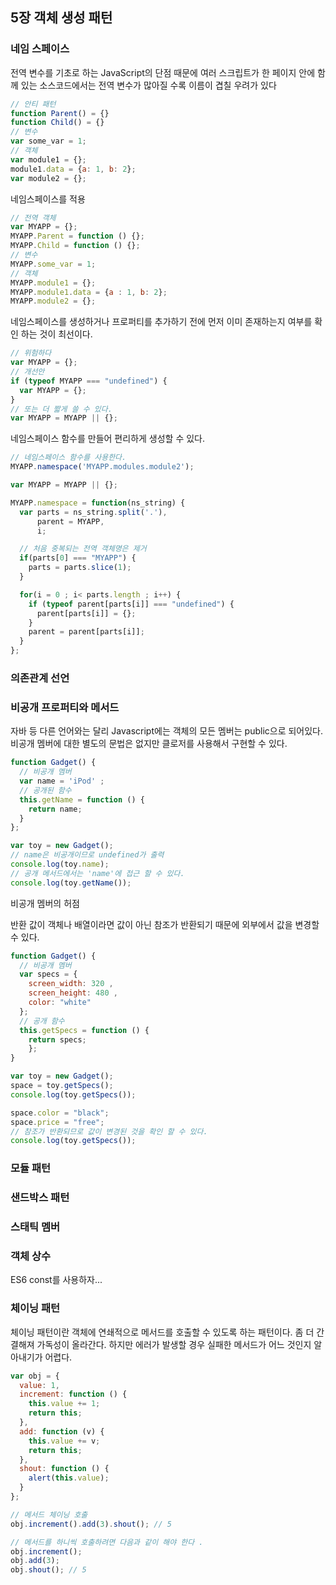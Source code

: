 5장 객체 생성 패턴
------------------

### 네임 스페이스

전역 변수를 기초로 하는 JavaScript의 단점 때문에 여러 스크립트가 한 페이지 안에 함께 있는 소스코드에서는 전역 변수가 많아질 수록 이름이 겹칠 우려가 있다

```javascript
// 안티 패턴
function Parent() = {}
function Child() = {}
// 변수
var some_var = 1;
// 객체
var module1 = {};
module1.data = {a: 1, b: 2};
var module2 = {};
```

네임스페이스를 적용

```javascript
// 전역 객체
var MYAPP = {};
MYAPP.Parent = function () {};
MYAPP.Child = function () {};
// 변수
MYAPP.some_var = 1;
// 객체
MYAPP.module1 = {};
MYAPP.module1.data = {a : 1, b: 2};
MYAPP.module2 = {};
```

네임스페이스를 생성하거나 프로퍼티를 추가하기 전에 먼저 이미 존재하는지 여부를 확인 하는 것이 최선이다.

```javascript
// 위험하다
var MYAPP = {};
// 개선안
if (typeof MYAPP === "undefined") {
  var MYAPP = {};
}
// 또는 더 짧게 쓸 수 있다.
var MYAPP = MYAPP || {};
```

네임스페이스 함수를 만들어 편리하게 생성할 수 있다.

```javascript
// 네임스페이스 함수를 사용한다.
MYAPP.namespace('MYAPP.modules.module2');

var MYAPP = MYAPP || {};

MYAPP.namespace = function(ns_string) {
  var parts = ns_string.split('.'),
      parent = MYAPP,
      i;

  // 처음 중복되는 전역 객체명은 제거
  if(parts[0] === "MYAPP") {
    parts = parts.slice(1);
  }

  for(i = 0 ; i< parts.length ; i++) {
    if (typeof parent[parts[i]] === "undefined") {
      parent[parts[i]] = {};
    }
    parent = parent[parts[i]];    
  }
};
```

### 의존관계 선언

### 비공개 프로퍼티와 메서드

자바 등 다른 언어와는 달리 Javascript에는 객체의 모든 멤버는 public으로 되어있다. 비공개 멤버에 대한 별도의 문법은 없지만 클로저를 사용해서 구현할 수 있다.

```javascript
function Gadget() {
  // 비공개 멤버
  var name = 'iPod' ;
  // 공개된 함수
  this.getName = function () {
    return name;
  }
};

var toy = new Gadget();
// name은 비공개이므로 undefined가 출력
console.log(toy.name);
// 공개 메서드에서는 'name'에 접근 할 수 있다.
console.log(toy.getName());
```

비공개 멤버의 허점

반환 값이 객체나 배열이라면 값이 아닌 참조가 반환되기 때문에 외부에서 값을 변경할 수 있다.

```javascript
function Gadget() {
  // 비공개 멤버
  var specs = {
    screen_width: 320 ,
    screen_height: 480 ,
    color: "white"
  };
  // 공개 함수
  this.getSpecs = function () {
    return specs;
	};
}

var toy = new Gadget();
space = toy.getSpecs();
console.log(toy.getSpecs());

space.color = "black";
space.price = "free";
// 참조가 반환되므로 값이 변경된 것을 확인 할 수 있다.
console.log(toy.getSpecs());
```

### 모듈 패턴

### 샌드박스 패턴

### 스태틱 멤버

### 객체 상수

ES6 const를 사용하자...

### 체이닝 패턴

체이닝 패턴이란 객체에 연쇄적으로 메서드를 호출할 수 있도록 하는 패턴이다. 좀 더 간결해져 가독성이 올라간다. 하지만 에러가 발생할 경우 실패한 메서드가 어느 것인지 알아내기가 어렵다.

```javascript
var obj = {
  value: 1,
  increment: function () {
    this.value += 1;
    return this;
  },
  add: function (v) {
    this.value += v;
    return this;
  },
  shout: function () {
    alert(this.value);
  }
};

// 메서드 체이닝 호출
obj.increment().add(3).shout(); // 5

// 메서드를 하니씩 호출하려면 다음과 같이 해야 한다 .
obj.increment();
obj.add(3);
obj.shout(); // 5
```
